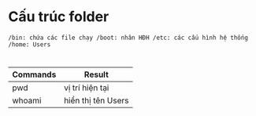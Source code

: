 # Cấu trúc folder
`
 /bin: chứa các file chạy
 /boot: nhân HĐH
 /etc: các cấu hình hệ thống
 /home: Users `
# 
| Commands | Result |
|----------|--------|
| pwd | vị trí hiện tại |
| whoami | hiển thị tên Users |